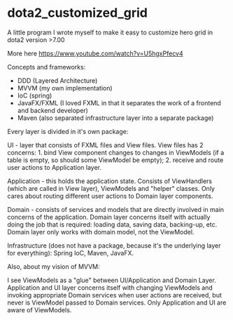 # dota2_customized_grid

A little program I wrote myself to make it easy to customize hero grid in dota2 version >7.00

More here https://www.youtube.com/watch?v=U5hgxPfecv4

Concepts and frameworks:
* DDD (Layered Architecture)
* MVVM (my own implementation)
* IoC (spring)
* JavaFX/FXML (I loved FXML in that it separates the work of a frontend and backend developer)
* Maven (also separated infrastructure layer into a separate package)

Every layer is divided in it's own package:

UI - layer that consists of FXML files and View files. View files has 2 concerns: 1. bind View component changes
to changes in ViewModels (if a table is empty, so should some ViewModel be empty); 2. receive and route user actions to
Application layer.

Application - this holds the application state. Consists of ViewHandlers (which are called in View layer), ViewModels
and "helper" classes. Only cares about routing different user actions to Domain layer components.

Domain - consists of services and models that are directly involved in main concerns of the application. Domain layer
concerns itself with actually doing the job that is required: loading data, saving data, backing-up, etc. Domain layer
only works with domain model, not the ViewModel.

Infrastructure (does not have a package, because it's the underlying layer for everything): Spring IoC, Maven, JavaFX.

Also, about my vision of MVVM:

I see ViewModels as a "glue" between UI/Application and Domain Layer. Application and UI layer concerns itself with
changing ViewModels and invoking appropriate Domain services when user actions are received, but never is ViewModel
passed to Domain services. Only Application and UI are aware of ViewModels.
